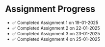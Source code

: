 # Assignment Progress

- ✅ Completed Assignment 1 on 19-01-2025
- ✅ Completed Assignment 2 on 22-01-2025
- ✅ Completed Assignment 3 on 23-01-2025
- ✅ Completed Assignment 4 on 25-01-2025

